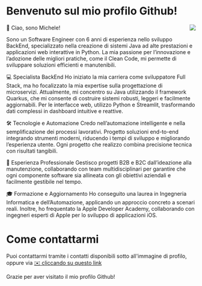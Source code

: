 # Benvenuto sul mio profilo Github!

<img align="right" src="https://github-readme-stats.vercel.app/api?username=micheleGolino&show_icons=true&theme=transparent&include_all_commits=1" />
	
👋 Ciao, sono Michele!

Sono un Software Engineer con 6 anni di esperienza nello sviluppo BackEnd, specializzato nella creazione di sistemi Java ad alte prestazioni e applicazioni web interattive in Python. La mia passione per l’innovazione e l’adozione delle migliori pratiche, come il Clean Code, mi permette di sviluppare soluzioni efficienti e manutenibili.

💻 Specialista BackEnd
Ho iniziato la mia carriera come sviluppatore Full Stack, ma ho focalizzato la mia expertise sulla progettazione di microservizi. Attualmente, mi concentro su Java utilizzando il framework Quarkus, che mi consente di costruire sistemi robusti, leggeri e facilmente aggiornabili. Per le interfacce web, utilizzo Python e Streamlit, trasformando dati complessi in dashboard intuitive e reattive.

🛠️ Tecnologie e Automazione
Credo nell’automazione intelligente e nella semplificazione dei processi lavorativi. Progetto soluzioni end-to-end integrando strumenti moderni, riducendo i tempi di sviluppo e migliorando l’esperienza utente. Ogni progetto che realizzo combina precisione tecnica con risultati tangibili.

🏢 Esperienza Professionale
Gestisco progetti B2B e B2C dall’ideazione alla manutenzione, collaborando con team multidisciplinari per garantire che ogni componente software sia allineata con gli obiettivi aziendali e facilmente gestibile nel tempo.

🎓 Formazione e Aggiornamento
Ho conseguito una laurea in Ingegneria Informatica e dell’Automazione, applicando un approccio concreto a scenari reali. Inoltre, ho frequentato la Apple Developer Academy, collaborando con ingegneri esperti di Apple per lo sviluppo di applicazioni iOS.

# Come contattarmi
Puoi contattarmi tramite i contatti disponibili sotto all'immagine di profilo, oppure via <a href="mailto:michelegolino94@gmail.com">✉️ cliccando su questo link</a>

Grazie per aver visitato il mio profilo Github!
